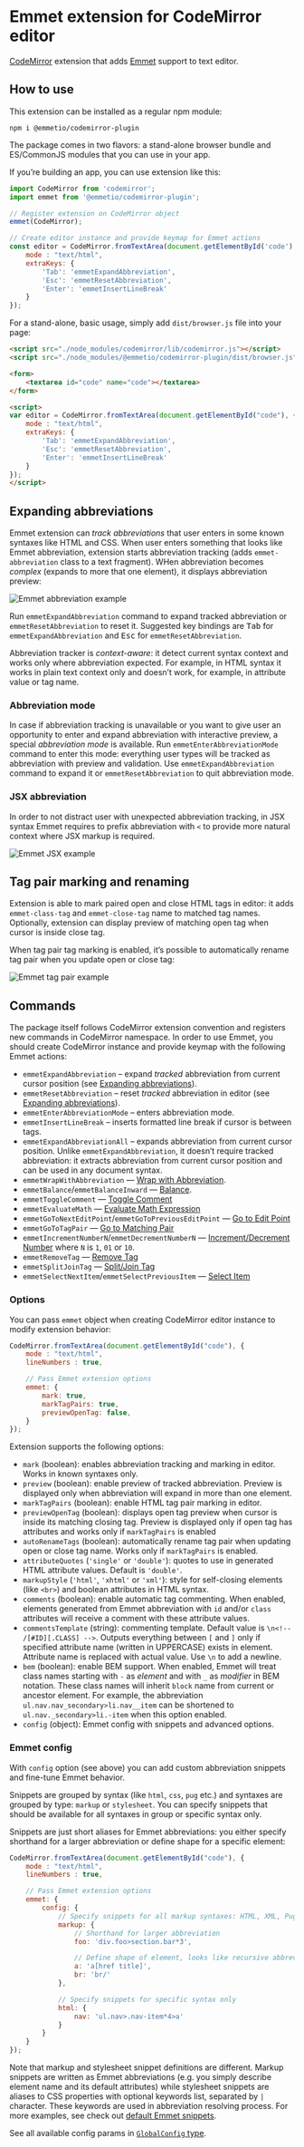 # Emmet extension for CodeMirror editor

[CodeMirror](http://codemirror.net/) extension that adds [Emmet](https://emmet.io) support to text editor.

## How to use

This extension can be installed as a regular npm module:

```
npm i @emmetio/codemirror-plugin
```

The package comes in two flavors: a stand-alone browser bundle and ES/CommonJS modules that you can use in your app.

If you’re building an app, you can use extension like this:

```js
import CodeMirror from 'codemirror';
import emmet from '@emmetio/codemirror-plugin';

// Register extension on CodeMirror object
emmet(CodeMirror);

// Create editor instance and provide keymap for Emmet actions
const editor = CodeMirror.fromTextArea(document.getElementById('code'), {
    mode : "text/html",
    extraKeys: {
        'Tab': 'emmetExpandAbbreviation',
        'Esc': 'emmetResetAbbreviation',
        'Enter': 'emmetInsertLineBreak'
    }
});
```

For a stand-alone, basic usage, simply add `dist/browser.js` file into your page:

```html
<script src="./node_modules/codemirror/lib/codemirror.js"></script>
<script src="./node_modules/@emmetio/codemirror-plugin/dist/browser.js"></script>

<form>
    <textarea id="code" name="code"></textarea>
</form>

<script>
var editor = CodeMirror.fromTextArea(document.getElementById("code"), {
    mode : "text/html",
    extraKeys: {
        'Tab': 'emmetExpandAbbreviation',
        'Esc': 'emmetResetAbbreviation',
        'Enter': 'emmetInsertLineBreak'
    }
});
</script>
```

## Expanding abbreviations

Emmet extension can _track abbreviations_ that user enters in some known syntaxes like HTML and CSS. When user enters something that looks like Emmet abbreviation, extension starts abbreviation tracking (adds `emmet-abbreviation` class to a text fragment). WHen abbreviation becomes _complex_ (expands to more that one element), it displays abbreviation preview:

![Emmet abbreviation example](./example/emmet-expand.gif)

Run `emmetExpandAbbreviation` command to expand tracked abbreviation or `emmetResetAbbreviation` to reset it. Suggested key bindings are <kbd>Tab</kbd> for `emmetExpandAbbreviation` and <kbd>Esc</kbd> for `emmetResetAbbreviation`.

Abbreviation tracker is _context-aware_: it detect current syntax context and works only where abbreviation expected. For example, in HTML syntax it works in plain text context only and doesn’t work, for example, in attribute value or tag name.

### Abbreviation mode

In case if abbreviation tracking is unavailable or you want to give user an opportunity to enter and expand abbreviation with interactive preview, a special _abbreviation mode_ is available. Run `emmetEnterAbbreviationMode` command to enter this mode: everything user types will be tracked as abbreviation with preview and validation. Use `emmetExpandAbbreviation` command to expand it or `emmetResetAbbreviation` to quit abbreviation mode.

### JSX abbreviation

In order to not distract user with unexpected abbreviation tracking, in JSX syntax Emmet requires to prefix abbreviation with `<` to provide more natural context where JSX markup is required.

![Emmet JSX example](./example/emmet-jsx.gif)

## Tag pair marking and renaming

Extension is able to mark paired open and close HTML tags in editor: it adds `emmet-class-tag` and `emmet-close-tag` name to matched tag names. Optionally, extension can display preview of matching open tag when cursor is inside close tag.

When tag pair tag marking is enabled, it’s possible to automatically rename tag pair when you update open or close tag:

![Emmet tag pair example](./example/emmet-tag-pair.gif)

## Commands

The package itself follows CodeMirror extension convention and registers new commands in CodeMirror namespace. In order to use Emmet, you should create CodeMirror instance and provide keymap with the following Emmet actions:

* `emmetExpandAbbreviation` – expand _tracked_ abbreviation from current cursor position (see [Expanding abbreviations](#expanding_abbreviations)).
* `emmetResetAbbreviation` – reset _tracked_ abbreviation in editor (see [Expanding abbreviations](#expanding_abbreviations)).
* `emmetEnterAbbreviationMode` – enters abbreviation mode.
* `emmetInsertLineBreak` – inserts formatted line break if cursor is between tags.
* `emmetExpandAbbreviationAll` – expands abbreviation from current cursor position. Unlike `emmetExpandAbbreviation`, it doesn’t require tracked abbreviation: it extracts abbreviation from current cursor position and can be used in any document syntax.
* `emmetWrapWithAbbreviation` — [Wrap with Abbreviation](https://docs.emmet.io/actions/wrap-with-abbreviation/).
* `emmetBalance`/`emmetBalanceInward` — [Balance](https://docs.emmet.io/actions/match-pair/).
* `emmetToggleComment` — [Toggle Comment](https://docs.emmet.io/actions/toggle-comment/)
* `emmetEvaluateMath` — [Evaluate Math Expression](https://docs.emmet.io/actions/evaluate-math/)
* `emmetGoToNextEditPoint`/`emmetGoToPreviousEditPoint` — [Go to Edit Point](https://docs.emmet.io/actions/go-to-edit-point/)
* `emmetGoToTagPair` — [Go to Matching Pair](https://docs.emmet.io/actions/go-to-pair/)
* `emmetIncrementNumberN`/`emmetDecrementNumberN` — [Increment/Decrement Number](https://docs.emmet.io/actions/inc-dec-number/) where `N` is `1`, `01` or `10`.
* `emmetRemoveTag` — [Remove Tag](https://docs.emmet.io/actions/remove-tag/)
* `emmetSplitJoinTag` — [Split/Join Tag](https://docs.emmet.io/actions/split-join-tag/)
* `emmetSelectNextItem`/`emmetSelectPreviousItem` — [Select Item](https://docs.emmet.io/actions/select-item/)

### Options

You can pass `emmet` object when creating CodeMirror editor instance to modify extension behavior:

```js
CodeMirror.fromTextArea(document.getElementById("code"), {
    mode : "text/html",
    lineNumbers : true,

    // Pass Emmet extension options
    emmet: {
        mark: true,
        markTagPairs: true,
        previewOpenTag: false,
    }
});
```

Extension supports the following options:

* `mark` (boolean): enables abbreviation tracking and marking in editor. Works in known syntaxes only.
* `preview` (boolean): enable preview of tracked abbreviation. Preview is displayed only when abbreviation will expand in more than one element.
* `markTagPairs` (boolean): enable HTML tag pair marking in editor.
* `previewOpenTag` (boolean): displays open tag preview when cursor is inside its matching closing tag. Preview is displayed only if open tag has attributes and works only if `markTagPairs` is enabled
* `autoRenameTags` (boolean): automatically rename tag pair when updating open or close tag name. Works only if `markTagPairs` is enabled.
* `attributeQuotes` (`'single'` or `'double'`): quotes to use in generated HTML attribute values. Default is `'double'`.
* `markupStyle` (`'html'`, `'xhtml'` or `'xml'`): style for self-closing elements (like `<br>`) and boolean attributes in HTML syntax.
* `comments` (boolean): enable automatic tag commenting. When enabled, elements generated from Emmet abbreviation with `id` and/or `class` attributes will receive a comment with these attribute values.
* `commentsTemplate` (string): commenting template. Default value is `\n<!-- /[#ID][.CLASS] -->`. Outputs everything between `[` and `]` only if specified attribute name (written in UPPERCASE) exists in element. Attribute name is replaced with actual value. Use `\n` to add a newline.
* `bem` (boolean): enable BEM support. When enabled, Emmet will treat class names starting with `-` as _element_ and with `_` as _modifier_ in BEM notation. These class names will inherit `block` name from current or ancestor element. For example, the abbreviation `ul.nav.nav_secondary>li.nav__item` can be shortened to `ul.nav._secondary>li.-item` when this option enabled.
* `config` (object): Emmet config with snippets and advanced options.

### Emmet config

With `config` option (see above) you can add custom abbreviation snippets and fine-tune Emmet behavior.

Snippets are grouped by syntax (like `html`, `css`, `pug` etc.) and syntaxes are grouped by type: `markup` or `stylesheet`. You can specify snippets that should be available for all syntaxes in group or specific syntax only.

Snippets are just short aliases for Emmet abbreviations: you either specify shorthand for a larger abbreviation or define shape for a specific element:

```js
CodeMirror.fromTextArea(document.getElementById("code"), {
    mode : "text/html",
    lineNumbers : true,

    // Pass Emmet extension options
    emmet: {
        config: {
            // Specify snippets for all markup syntaxes: HTML, XML, Pug etc.
            markup: {
                // Shorthand for larger abbreviation
                foo: 'div.foo>section.bar*3',

                // Define shape of element, looks like recursive abbreviation
                a: 'a[href title]',
                br: 'br/'
            },

            // Specify snippets for specific syntax only
            html: {
                nav: 'ul.nav>.nav-item*4>a'
            }
        }
    }
});
```

Note that markup and stylesheet snippet definitions are different. Markup snippets are written as Emmet abbreviations (e.g. you simply describe element name and its default attributes) while stylesheet snippets are aliases to CSS properties with optional keywords list, separated by `|` character. These keywords are used in abbreviation resolving process. For more examples, see check out [default Emmet snippets](https://github.com/emmetio/emmet/tree/master/snippets).

See all available config params in [`GlobalConfig` type](https://github.com/emmetio/emmet/blob/master/src/config.ts#L26).
